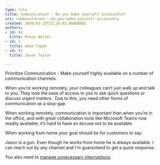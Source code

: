 ```yaml
---
type: rule
title: Communication - Do you make yourself accessible?
uri: communication---do-you-make-yourself-accessible
created: 2020-03-25T23:24:43.0000000Z
authors:
- id: 62
  title: Penny Walker
- id: 1
  title: Adam Cogan
- id: 81
  title: Jason Taylor

---
```




<span class='intro'> <p class="ssw15-rteElement-P">​​​​Prioritize Communication - Make yourself&#160;highly available on a number of communication channels.​<br></p> </span>

<p>When you’re working remotely, your colleagues can’t just walk up and talk to you. They lose the ease of access to you to ask quick questions or discuss urgent matters.&#160; Due to this, you need other forms of communication as a stop-gap<br></p><p>When working remotely, communication is important than when you’re in the office, and with great collaboration tools like Microsoft Teams now readily available, it’s hard to have an excuse not to be available.​<br></p><p>When working from home your goal should be for customers to say&#58;<br></p><p class="ssw15-rteElement-Reference">Jason is a gun.&#160;Even though he works from home&#160;he is always available.&#160;​I can reach out by any channel and I'm guaranteed to get a quick response.<br></p><p class="ssw15-rteElement-P">​​​You also need to <a href="/_layouts/15/FIXUPREDIRECT.ASPX?WebId=3dfc0e07-e23a-4cbb-aac2-e778b71166a2&amp;TermSetId=07da3ddf-0924-4cd2-a6d4-a4809ae20160&amp;TermId=163976a7-e612-4a38-95cb-21c9ea1e9619">manage&#160;unnecessary interruptions</a>​.<br></p>


